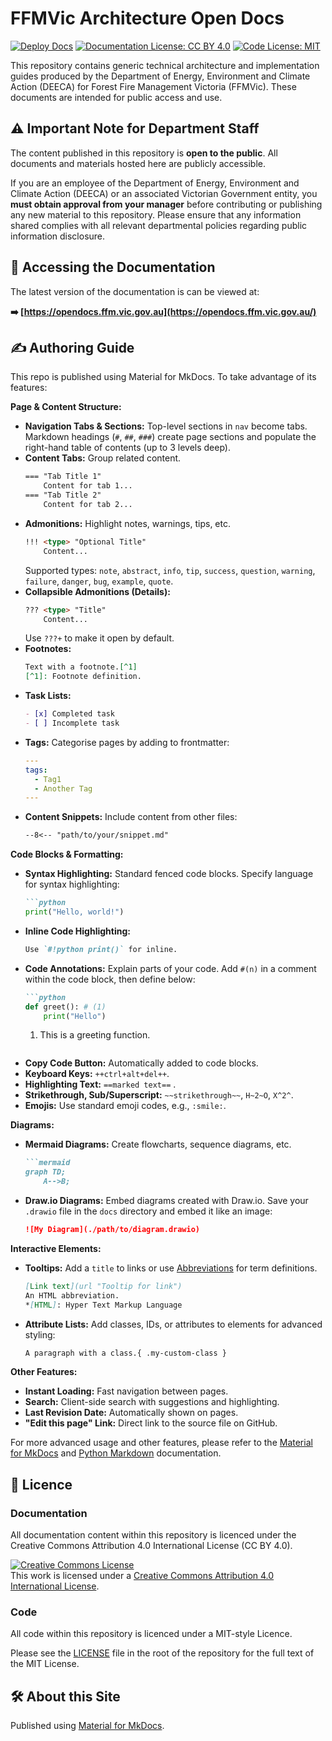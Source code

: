 # FFMVic Architecture Open Docs

[![Deploy Docs](https://img.shields.io/github/actions/workflow/status/vic-ffm/architecture-docs-open-public/deploy-docs.yml?label=Deploy%20Docs)](https://github.com/vic-ffm/architecture-docs-open-public/actions/workflows/deploy-docs.yml)
[![Documentation License: CC BY 4.0](https://img.shields.io/badge/Docs-CC%20BY%204.0-lightgrey.svg)](https://creativecommons.org/licenses/by/4.0/)
[![Code License: MIT](https://img.shields.io/badge/Code-MIT-yellow.svg)](LICENSE)

This repository contains generic technical architecture and implementation guides produced by the Department of Energy, Environment and Climate Action (DEECA) for Forest Fire Management Victoria (FFMVic). These documents are intended for public access and use.

## ⚠️ Important Note for Department Staff

The content published in this repository is **open to the public**. All documents and materials hosted here are publicly accessible.

If you are an employee of the Department of Energy, Environment and Climate Action (DEECA) or an associated Victorian Government entity, you **must obtain approval from your manager** before contributing or publishing any new material to this repository. Please ensure that any information shared complies with all relevant departmental policies regarding public information disclosure.

## 📖 Accessing the Documentation

The latest version of the documentation is can be viewed at:

**➡️ [https://opendocs.ffm.vic.gov.au](https://opendocs.ffm.vic.gov.au/)**

## ✍️ Authoring Guide

This repo is published using Material for MkDocs. To take advantage of its features:

**Page & Content Structure:**
*   **Navigation Tabs & Sections:** Top-level sections in `nav` become tabs. Markdown headings (`#`, `##`, `###`) create page sections and populate the right-hand table of contents (up to 3 levels deep).
*   **Content Tabs:** Group related content.
    ```markdown
    === "Tab Title 1"
        Content for tab 1...
    === "Tab Title 2"
        Content for tab 2...
    ```
*   **Admonitions:** Highlight notes, warnings, tips, etc.
    ```markdown
    !!! <type> "Optional Title"
        Content...
    ```
    Supported types: `note`, `abstract`, `info`, `tip`, `success`, `question`, `warning`, `failure`, `danger`, `bug`, `example`, `quote`.
*   **Collapsible Admonitions (Details):**
    ```markdown
    ??? <type> "Title"
        Content...
    ```
    Use `???+` to make it open by default.
*   **Footnotes:**
    ```markdown
    Text with a footnote.[^1]
    [^1]: Footnote definition.
    ```
*   **Task Lists:**
    ```markdown
    - [x] Completed task
    - [ ] Incomplete task
    ```
*   **Tags:** Categorise pages by adding to frontmatter:
    ```yaml
    ---
    tags:
      - Tag1
      - Another Tag
    ---
    ```
*   **Content Snippets:** Include content from other files:
    ```markdown
    --8<-- "path/to/your/snippet.md"
    ```

**Code Blocks & Formatting:**
*   **Syntax Highlighting:** Standard fenced code blocks. Specify language for syntax highlighting:
    ```markdown
    ```python
    print("Hello, world!")
    ```
*   **Inline Code Highlighting:**
    ```markdown
    Use `#!python print()` for inline.
    ```
*   **Code Annotations:** Explain parts of your code. Add `#(n)` in a comment within the code block, then define below:
    ```markdown
    ```python
    def greet(): # (1)
        print("Hello")
    ```
    1.  This is a greeting function.
    ```
*   **Copy Code Button:** Automatically added to code blocks.
*   **Keyboard Keys:** `++ctrl+alt+del++`.
*   **Highlighting Text:** `==marked text==` .
*   **Strikethrough, Sub/Superscript:** `~~strikethrough~~`, `H~2~O`, `X^2^`.
*   **Emojis:** Use standard emoji codes, e.g., `:smile:`.

**Diagrams:**
*   **Mermaid Diagrams:** Create flowcharts, sequence diagrams, etc.
    ```markdown
    ```mermaid
    graph TD;
        A-->B;
    ```
*   **Draw.io Diagrams:** Embed diagrams created with Draw.io. Save your `.drawio` file in the `docs` directory and embed it like an image:
    ```markdown
    ![My Diagram](./path/to/diagram.drawio)
    ```

**Interactive Elements:**
*   **Tooltips:** Add a `title` to links or use [Abbreviations](https://python-markdown.github.io/extensions/abbreviations/) for term definitions.
    ```markdown
    [Link text](url "Tooltip for link")
    An HTML abbreviation.
    *[HTML]: Hyper Text Markup Language
    ```
*   **Attribute Lists:** Add classes, IDs, or attributes to elements for advanced styling:
    ```markdown
    A paragraph with a class.{ .my-custom-class }
    ```

**Other Features:**
*   **Instant Loading:** Fast navigation between pages.
*   **Search:** Client-side search with suggestions and highlighting.
*   **Last Revision Date:** Automatically shown on pages.
*   **"Edit this page" Link:** Direct link to the source file on GitHub.

For more advanced usage and other features, please refer to the [Material for MkDocs](https://squidfunk.github.io/mkdocs-material/reference/) and [Python Markdown](https://python-markdown.github.io/extensions/) documentation.

## 📜 Licence

### Documentation

All documentation content within this repository is licenced under the Creative Commons Attribution 4.0 International License (CC BY 4.0).

<a rel="license" href="http://creativecommons.org/licenses/by/4.0/"><img alt="Creative Commons License" style="border-width:0" src="https://i.creativecommons.org/l/by/4.0/88x31.png" /></a><br />This work is licensed under a <a rel="license" href="http://creativecommons.org/licenses/by/4.0/">Creative Commons Attribution 4.0 International License</a>.

### Code

All code within this repository is licenced under a MIT-style Licence.

Please see the [LICENSE](LICENSE) file in the root of the repository for the full text of the MIT License.

## 🛠️ About this Site

Published using [Material for MkDocs](https://squidfunk.github.io/mkdocs-material/).
